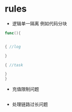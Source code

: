 # rules

* 逻辑单一隔离 例如代码分块
```go
func(){


{ //log

}

{ //task

}
}
```

* 充值限制问题
```go


```

* 处理链路过长问题

